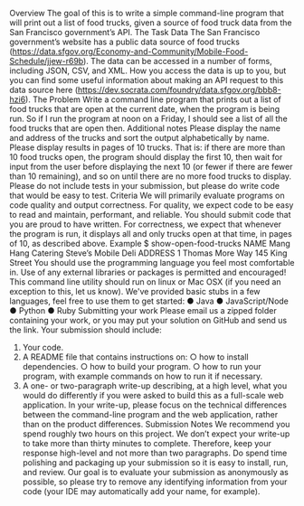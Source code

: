 Overview
The goal of this is to write a simple command-line program that will print out a list of food trucks, given a source of food truck data from the San Francisco government’s API.
The Task
Data
The San Francisco government’s website has a public data source of food trucks (https://data.sfgov.org/Economy-and-Community/Mobile-Food-Schedule/jjew-r69b). The data can be accessed in a number of forms, including JSON, CSV, and XML. How you access the data is up to you, but you can find some useful information about making an API request to this data source here (https://dev.socrata.com/foundry/data.sfgov.org/bbb8-hzi6).
The Problem
Write a command line program that prints out a list of food trucks that are open at the current date, when the program is being run. So if I run the program at noon on a Friday, I should see a list of all the food trucks that are open then.
Additional notes
Please display the name and address of the trucks and sort the output alphabetically by name.
Please display results in pages of 10 trucks. That is: if there are more than 10 food trucks open, the program should display the first 10, then wait for input from the user before displaying the next 10 (or fewer if there are fewer than 10 remaining), and so on until there are no more food trucks to display.
Please do not include tests in your submission, but please do write code that would be easy to test.
Criteria
We will primarily evaluate programs on code quality and output correctness.
For quality, we expect code to be easy to read and maintain, performant, and reliable. You should submit code that you are proud to have written.
For correctness, we expect that whenever the program is run, it displays all and only trucks open at that time, in pages of 10, as described above.
Example
 $ show-open-food-trucks
  NAME
  Mang Hang Catering
  Steve’s Mobile Deli
ADDRESS
1 Thomas More Way
145 King Street
You should use the programming language you feel most comfortable in. Use of any external libraries or packages is permitted and encouraged! This command line utility should run on linux or Mac OSX (if you need an exception to this, let us know).
We've provided basic stubs in a few languages, feel free to use them to get started: ● Java
● JavaScript/Node ● Python
● Ruby
Submitting your work
Please email us a zipped folder containing your work, or you may put your solution on GitHub and send us the link. Your submission should include:
1. Your code.
2. A README file that contains instructions on:
○ how to install dependencies.
○ how to build your program.
○ how to run your program, with example commands on how to run it if necessary.
3. A one- or two-paragraph write-up describing, at a high level, what you would do differently if you were asked to build this as a full-scale web application. In your write-up, please focus on the technical differences between the command-line program and the web application, rather than on the product differences.
Submission Notes
We recommend you spend roughly two hours on this project.
We don’t expect your write-up to take more than thirty minutes to complete. Therefore, keep your response high-level and not more than two paragraphs. Do spend time polishing and packaging up your submission so it is easy to install, run, and review.
Our goal is to evaluate your submission as anonymously as possible, so please try to remove any identifying information from your code (your IDE may automatically add your name, for example).